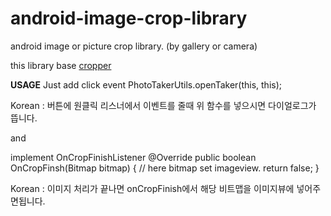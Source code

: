 android-image-crop-library
==========================

android image or picture crop library. (by gallery or camera)


this library base <a href='https://github.com/edmodo/cropper#cropper'>cropper</a>

<b>USAGE</b>
Just add click event
PhotoTakerUtils.openTaker(this, this);

Korean : 버튼에 원클릭 리스너에서 이벤트를 줄때 위 함수를 넣으시면 다이얼로그가 뜹니다.

and

implement OnCropFinishListener
@Override
	public boolean OnCropFinsh(Bitmap bitmap) {
		// here bitmap set imageview.
		return false;
}

Korean : 이미지 처리가 끝나면 onCropFinish에서 해당 비트맵을 이미지뷰에 넣어주면됩니다.
